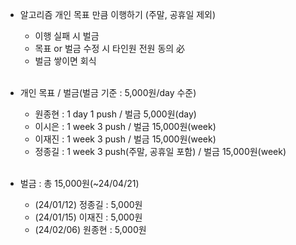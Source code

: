 - 알고리즘 개인 목표 만큼 이행하기 (주말, 공휴일 제외)
  - 이행 실패 시 벌금
  - 목표 or 벌금 수정 시 타인원 전원 동의 必
  - 벌금 쌓이면 회식  
  <br>

- 개인 목표 / 벌금(벌금 기준 : 5,000원/day 수준)
  - 원종현 : 1 day 1 push / 벌금 5,000원(day)
  - 이시은 : 1 week 3 push / 벌금 15,000원(week)
  - 이재진 : 1 week 3 push / 벌금 15,000원(week)
  - 정종길 : 1 week 3 push(주말, 공휴일 포함) / 벌금 15,000원(week)
  <br>  

- 벌금 : 총 15,000원(~24/04/21)
  - (24/01/12) 정종길 : 5,000원
  - (24/01/15) 이재진 : 5,000원
  - (24/02/06) 원종현 : 5,000원
